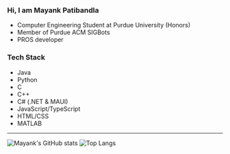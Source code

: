 ### Hi, I am Mayank Patibandla
- Computer Engineering Student at Purdue University (Honors)
- Member of Purdue ACM SIGBots
- PROS developer

### Tech Stack
- Java
- Python
- C
- C++
- C# (.NET & MAUI)
- JavaScript/TypeScript
- HTML/CSS
- MATLAB

---

![Mayank's GitHub stats](https://github-readme-stats.vercel.app/api?username=mayankpatibandla&show_icons=true&theme=dark&rank_icon=github)
![Top Langs](https://github-readme-stats.vercel.app/api/top-langs/?username=mayankpatibandla&theme=dark&langs_count=20&layout=compact&size_weight=0.5&count_weight=0.5)
